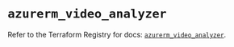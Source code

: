 # `azurerm_video_analyzer`

Refer to the Terraform Registry for docs: [`azurerm_video_analyzer`](https://registry.terraform.io/providers/hashicorp/azurerm/3.93.0/docs/resources/video_analyzer).
